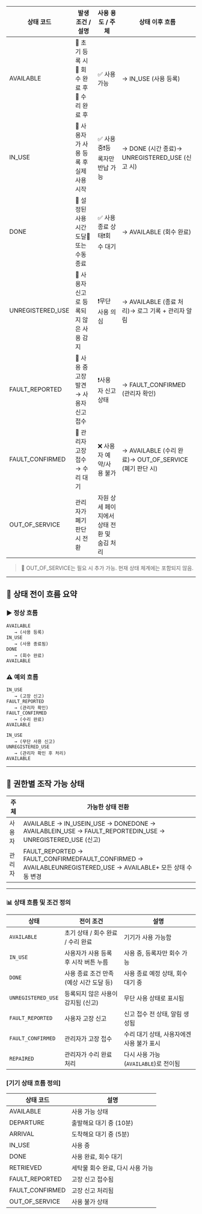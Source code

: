 

| **상태 코드**        | **발생 조건 / 설명**                 | **사용 용도 / 주체**            | **상태 이후 흐름**                                  |
| ---------------- | ------------------------------ | ------------------------- | --------------------------------------------- |
| AVAILABLE        | 🔹 초기 등록 시🔹 회수 완료 후🔹 수리 완료 후 | ✅ 사용 가능                   | → IN_USE (사용 등록)                              |
| IN_USE           | 🔹 사용자가 사용 등록 후 실제 사용 시작       | ✅ 사용 중❗등록자만 반납 가능         | → DONE (시간 종료)→ UNREGISTERED_USE (신고 시)       |
| DONE             | 🔹 설정된 사용 시간 도달🔹 또는 수동 종료     | ✅ 사용 종료 상태❗회수 대기          | → AVAILABLE (회수 완료)                           |
| UNREGISTERED_USE | 🔹 사용자 신고로 등록되지 않은 사용 감지       | ❗무단 사용 의심                 | → AVAILABLE (종료 처리)→ 로그 기록 + 관리자 알림           |
| FAULT_REPORTED   | 🔹 사용 중 고장 발견 → 사용자 신고 접수      | ❗사용자 신고 상태                | → FAULT_CONFIRMED (관리자 확인)                    |
| FAULT_CONFIRMED  | 🔹 관리자 고장 접수 → 수리 대기           | ❌ 사용자 예약/사용 불가            | → AVAILABLE (수리 완료)→ OUT_OF_SERVICE (폐기 판단 시) |
| OUT_OF_SERVICE   | 관리자가 폐기 판단 시 전환                | 자원 상세 페이지에서 상태 전환 및 숨김 처리 |                                               |

> 📌 OUT_OF_SERVICE는 필요 시 추가 가능. 현재 상태 체계에는 포함되지 않음.

---

## **🔄 상태 전이 흐름 요약**

  

### **▶️ 정상 흐름**

```
AVAILABLE
   → (사용 등록)
IN_USE
   → (사용 종료됨)
DONE
   → (회수 완료)
AVAILABLE
```

### **⚠ 예외 흐름**

```
IN_USE
   → (고장 신고)
FAULT_REPORTED
   → (관리자 확인)
FAULT_CONFIRMED
   → (수리 완료)
AVAILABLE
```

```
IN_USE
   → (무단 사용 신고)
UNREGISTERED_USE
   → (관리자 확인 후 처리)
AVAILABLE
```

---

## **🔐 권한별 조작 가능 상태**

|**주체**|**가능한 상태 전환**|
|---|---|
|사용자|AVAILABLE → IN_USEIN_USE → DONEDONE → AVAILABLEIN_USE → FAULT_REPORTEDIN_USE → UNREGISTERED_USE (신고)|
|관리자|FAULT_REPORTED → FAULT_CONFIRMEDFAULT_CONFIRMED → AVAILABLEUNREGISTERED_USE → AVAILABLE+ 모든 상태 수동 변경|

---






### 📊 상태 흐름 및 조건 정의

| 상태                 | 전이 조건                    | 설명                          |
| ------------------ | ------------------------ | --------------------------- |
| `AVAILABLE`        | 초기 상태 / 회수 완료 / 수리 완료    | 기기가 사용 가능함                  |
| `IN_USE`           | 사용자가 사용 등록 후 시작 버튼 누름    | 사용 중, 등록자만 회수 가능            |
| `DONE`             | 사용 종료 조건 만족 (예상 시간 도달 등) | 사용 종료 예정 상태, 회수 대기 중        |
| `UNREGISTERED_USE` | 등록되지 않은 사용이 감지됨 (신고)     | 무단 사용 상태로 표시됨               |
| `FAULT_REPORTED`   | 사용자 고장 신고                | 신고 접수 전 상태, 알림 생성됨          |
| `FAULT_CONFIRMED`  | 관리자가 고장 접수               | 수리 대기 상태, 사용자에겐 사용 불가 표시    |
| `REPAIRED`         | 관리자가 수리 완료 처리            | 다시 사용 가능 (`AVAILABLE`)로 전이됨 |


### **[기기 상태 흐름 정의]**

| **상태 코드**       | **설명**              |
| --------------- | ------------------- |
| AVAILABLE       | 사용 가능 상태            |
| DEPARTURE       | 출발해요 대기 중 (10분)     |
| ARRIVAL         | 도착해요 대기 중 (5분)      |
| IN_USE          | 사용 중                |
| DONE            | 사용 완료, 회수 대기        |
| RETRIEVED       | 세탁물 회수 완료, 다시 사용 가능 |
| FAULT_REPORTED  | 고장 신고 접수됨           |
| FAULT_CONFIRMED | 고장 신고 처리됨           |
| OUT_OF_SERVICE  | 사용 불가 상태            |

